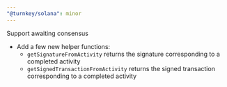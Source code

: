 ```yaml
---
"@turnkey/solana": minor
---
```


Support awaiting consensus

- Add a few new helper functions:
  - `getSignatureFromActivity` returns the signature corresponding to a completed activity
  - `getSignedTransactionFromActivity` returns the signed transaction corresponding to a completed activity
